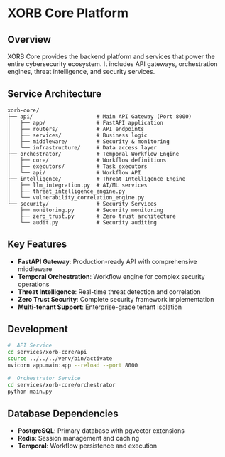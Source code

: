 #  XORB Core Platform

##  Overview
XORB Core provides the backend platform and services that power the entire cybersecurity ecosystem. It includes API gateways, orchestration engines, threat intelligence, and security services.

##  Service Architecture
```
xorb-core/
├── api/                    # Main API Gateway (Port 8000)
│   ├── app/                # FastAPI application
│   ├── routers/            # API endpoints
│   ├── services/           # Business logic
│   ├── middleware/         # Security & monitoring
│   └── infrastructure/     # Data access layer
├── orchestrator/           # Temporal Workflow Engine
│   ├── core/               # Workflow definitions
│   ├── executors/          # Task executors
│   └── api/                # Workflow API
├── intelligence/           # Threat Intelligence Engine
│   ├── llm_integration.py  # AI/ML services
│   ├── threat_intelligence_engine.py
│   └── vulnerability_correlation_engine.py
└── security/               # Security Services
    ├── monitoring.py       # Security monitoring
    ├── zero_trust.py       # Zero trust architecture
    └── audit.py            # Security auditing
```

##  Key Features
- **FastAPI Gateway**: Production-ready API with comprehensive middleware
- **Temporal Orchestration**: Workflow engine for complex security operations
- **Threat Intelligence**: Real-time threat detection and correlation
- **Zero Trust Security**: Complete security framework implementation
- **Multi-tenant Support**: Enterprise-grade tenant isolation

##  Development
```bash
#  API Service
cd services/xorb-core/api
source ../../../venv/bin/activate
uvicorn app.main:app --reload --port 8000

#  Orchestrator Service
cd services/xorb-core/orchestrator
python main.py
```

##  Database Dependencies
- **PostgreSQL**: Primary database with pgvector extensions
- **Redis**: Session management and caching
- **Temporal**: Workflow persistence and execution